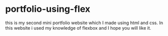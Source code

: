 # portfolio-using-flex
this is my second mini portfolio website which I made using html and css. In this website i used my knowledge of flexbox and I hope you will like it.

